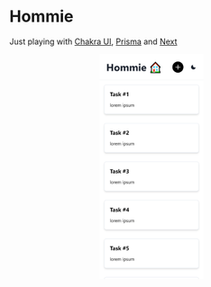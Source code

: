 # Hommie

Just playing with [Chakra UI](https://chakra-ui.com/), [Prisma](https://www.prisma.io/) and [Next](https://nextjs.org/)

<div align="center">
  <img src="./screenshot.png" height="400px">
</div>